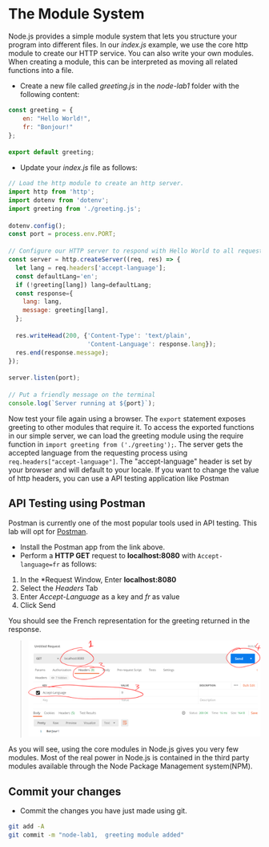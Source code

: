 # The Module System

Node.js provides a simple module system that lets you structure your program into different files. In our *index.js* example, we use the core http module to create our HTTP service. You can also write your own modules. When creating a module, this can be interpreted as moving all related functions into a file.

- Create a new file called *greeting.js* in the *node-lab1* folder with the following content:  

~~~javascript
const greeting = {
    en: "Hello World!",
    fr: "Bonjour!"
};

export default greeting;
~~~

- Update your *index.js* file as follows:

~~~javascript
// Load the http module to create an http server.
import http from 'http';
import dotenv from 'dotenv';
import greeting from './greeting.js';

dotenv.config();
const port = process.env.PORT;

// Configure our HTTP server to respond with Hello World to all requests.
const server = http.createServer((req, res) => {
  let lang = req.headers['accept-language'];
  const defaultLang='en';
  if (!greeting[lang]) lang=defaultLang;
  const response={
    lang: lang,
    message: greeting[lang],
  };

  res.writeHead(200, {'Content-Type': 'text/plain',
                      'Content-Language': response.lang});
  res.end(response.message);
});

server.listen(port);

// Put a friendly message on the terminal
console.log(`Server running at ${port}`);
~~~

Now test your file again using a browser. The ``export`` statement exposes greeting to other modules that require it. To access the exported functions in our simple server, we can load the greeting module using the require function in ``import greeting from ('./greeting');``. The server gets the accepted language from the requesting process using ``req.headers["accept-language"]``. The "accept-language" header is set by your browser and will default to your locale. If you want to change the value of http headers, you can use a API testing application like Postman

## API Testing using Postman

Postman is currently one of the most popular tools used in API testing. This lab will opt for [Postman](https://www.getpostman.com/).

- Install the Postman app from the link above.
- Perform a **HTTP GET** request to **localhost:8080** with ``Accept-language=fr`` as follows:  
1. In the *Request Window, Enter **localhost:8080**
2. Select the *Headers* Tab
3. Enter *Accept-Language* as a key and *fr* as value
4. Click Send

You should see the French representation for the greeting returned in the response.

> ![Greeting in French](./img/greeting_in_french.png)

As you will see, using the core modules in Node.js gives you very few modules. Most of the real power in Node.js is contained in the third party modules available through the Node Package Management system(NPM).

## Commit your changes
- Commit the changes you have just made using git.
~~~bash
git add -A
git commit -m "node-lab1,  greeting module added"
~~~
